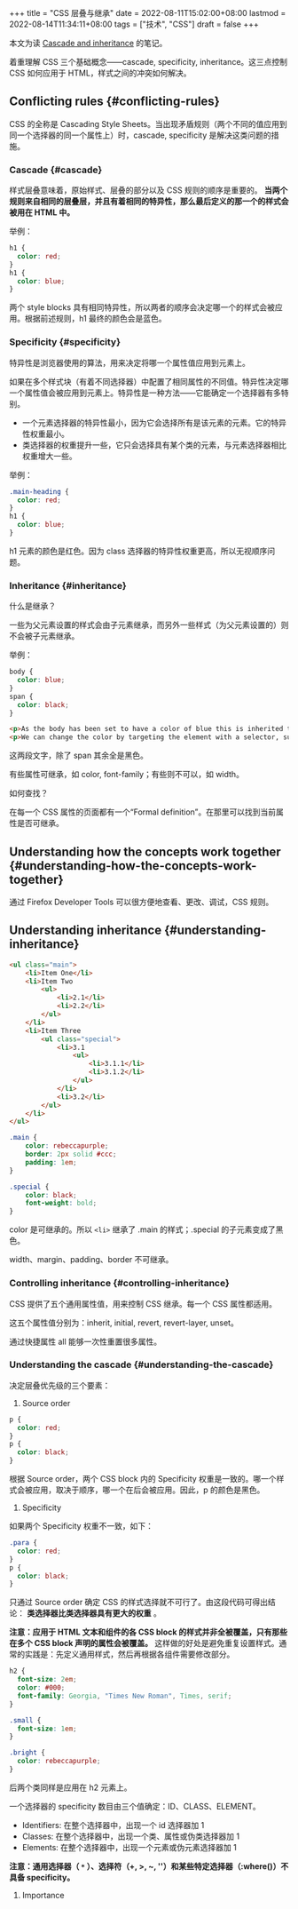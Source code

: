 +++
title = "CSS 层叠与继承"
date = 2022-08-11T15:02:00+08:00
lastmod = 2022-08-14T11:34:11+08:00
tags = ["技术", "CSS"]
draft = false
+++

本文为读 [Cascade and inheritance](https://developer.mozilla.org/en-US/docs/Learn/CSS/Building_blocks/Cascade_and_inheritance) 的笔记。

着重理解 CSS 三个基础概念——cascade, specificity, inheritance。这三点控制 CSS 如何应用于 HTML，样式之间的冲突如何解决。


## Conflicting rules {#conflicting-rules}

CSS 的全称是 Cascading Style Sheets。当出现矛盾规则（两个不同的值应用到同一个选择器的同一个属性上）时，cascade, specificity 是解决这类问题的措施。


### Cascade {#cascade}

样式层叠意味着，原始样式、层叠的部分以及 CSS 规则的顺序是重要的。 **当两个规则来自相同的层叠层，并且有着相同的特异性，那么最后定义的那一个的样式会被用在 HTML 中。**

举例：

```css
h1 {
  color: red;
}
h1 {
  color: blue;
}
```

两个 style blocks 具有相同特异性，所以两者的顺序会决定哪一个的样式会被应用。根据前述规则，h1 最终的颜色会是蓝色。


### Specificity {#specificity}

特异性是浏览器使用的算法，用来决定将哪一个属性值应用到元素上。

如果在多个样式块（有着不同选择器）中配置了相同属性的不同值。特异性决定哪一个属性值会被应用到元素上。特异性是一种方法——它能确定一个选择器有多特别。

-   一个元素选择器的特异性最小，因为它会选择所有是该元素的元素。它的特异性权重最小。
-   类选择器的权重提升一些，它只会选择具有某个类的元素，与元素选择器相比权重增大一些。

举例：

```css
.main-heading {
  color: red;
}
h1 {
  color: blue;
}
```

h1 元素的颜色是红色。因为 class 选择器的特异性权重更高，所以无视顺序问题。


### Inheritance {#inheritance}

什么是继承？

一些为父元素设置的样式会由子元素继承，而另外一些样式（为父元素设置的）则不会被子元素继承。

举例：

```css
body {
  color: blue;
}
span {
  color: black;
}
```

```html
<p>As the body has been set to have a color of blue this is inherited through the descendants.</p>
<p>We can change the color by targeting the element with a selector, such as this <span>span</span>.</p>
```

这两段文字，除了 span 其余全是黑色。

有些属性可继承，如 color, font-family；有些则不可以，如 width。

如何查找？

在每一个 CSS 属性的页面都有一个“Formal definition”。在那里可以找到当前属性是否可继承。


## Understanding how the concepts work together {#understanding-how-the-concepts-work-together}

通过 Firefox Developer Tools 可以很方便地查看、更改、调试，CSS 规则。


## Understanding inheritance {#understanding-inheritance}

```html
<ul class="main">
    <li>Item One</li>
    <li>Item Two
        <ul>
            <li>2.1</li>
            <li>2.2</li>
        </ul>
    </li>
    <li>Item Three
        <ul class="special">
            <li>3.1
                <ul>
                    <li>3.1.1</li>
                    <li>3.1.2</li>
                </ul>
            </li>
            <li>3.2</li>
        </ul>
    </li>
</ul>
```

```css
.main {
    color: rebeccapurple;
    border: 2px solid #ccc;
    padding: 1em;
}

.special {
    color: black;
    font-weight: bold;
}
```

color 是可继承的。所以 `<li>` 继承了 .main 的样式；.special 的子元素变成了黑色。

width、margin、padding、border 不可继承。


### Controlling inheritance {#controlling-inheritance}

CSS 提供了五个通用属性值，用来控制 CSS 继承。每一个 CSS 属性都适用。

这五个属性值分别为：inherit, initial, revert, revert-layer, unset。

通过快捷属性 all 能够一次性重置很多属性。


### Understanding the cascade {#understanding-the-cascade}

决定层叠优先级的三个要素：

1.  Source order

<!--listend-->

```css
p {
  color: red;
}
p {
  color: black;
}
```

根据 Source order，两个 CSS block 内的 Specificity 权重是一致的。哪一个样式会被应用，取决于顺序，哪一个在后会被应用。因此，p 的颜色是黑色。

1.  Specificity

如果两个 Specificity 权重不一致，如下：

```css
.para {
  color: red;
}
p {
  color: black;
}
```

只通过 Source order 确定 CSS 的样式选择就不可行了。由这段代码可得出结论： **类选择器比类选择器具有更大的权重** 。

**注意：应用于 HTML 文本和组件的各 CSS block 的样式并非全被覆盖，只有那些在多个 CSS block 声明的属性会被覆盖。** 这样做的好处是避免重复设置样式。通常的实践是：先定义通用样式，然后再根据各组件需要修改部分。

```css
h2 {
  font-size: 2em;
  color: #000;
  font-family: Georgia, "Times New Roman", Times, serif;
}

.small {
  font-size: 1em;
}

.bright {
  color: rebeccapurple;
}
```

后两个类同样是应用在 h2 元素上。

一个选择器的 specificity 数目由三个值确定：ID、CLASS、ELEMENT。

-   Identifiers: 在整个选择器中，出现一个 id 选择器加 1
-   Classes: 在整个选择器中，出现一个类、属性或伪类选择器加 1
-   Elements: 在整个选择器中，出现一个元素或伪元素选择器加 1

**注意：通用选择器（ `*` ）、选择符（+, &gt;, ~, ''）和某些特定选择器（:where()）不具备 specificity。**

1.  Importance